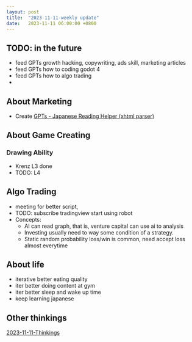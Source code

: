 ```yaml
---
layout: post
title:  "2023-11-11-weekly update"
date:   2023-11-11 06:00:00 +0800
---
```


## TODO: in the future
* feed GPTs growth hacking, copywriting, ads skill, marketing articles
* feed GPTs how to coding godot 4
* feed GPTs how to algo trading
* 


## About Marketing
* Create [GPTs - Japanese Reading Helper (xhtml parser)](https://www.youtube.com/watch?v=fFtNaplHDfs)

## About Game Creating

### Drawing Ability
* Krenz L3 done
* TODO: L4

## Algo Trading
* meeting for better script,
* TODO: subscribe tradingview start using robot
* Concepts:
  * AI can read graph, that is, venture capital can use ai to analysis
  * Investing usually need to way some condition of a strategy.
  * Static random probability loss/win is common, need accept loss almost everytime

## About life
* iterative better eating quality
* iter better doing content at gym
* iter better sleep and wake up time
* keep learning japanese

## Other thinkings
[2023-11-11-Thinkings](https://lattice.posetmage.com/posts/2023-11-11-Thinkings/)